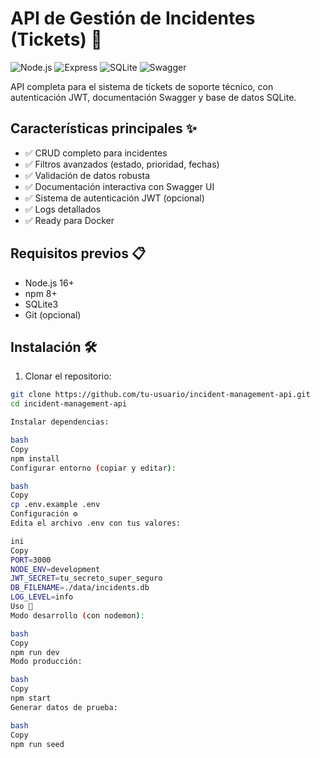 # API de Gestión de Incidentes (Tickets) 🚨

![Node.js](https://img.shields.io/badge/Node.js-16%2B-green)
![Express](https://img.shields.io/badge/Express-4.x-blue)
![SQLite](https://img.shields.io/badge/SQLite-3-lightgrey)
![Swagger](https://img.shields.io/badge/Swagger-3.0-yellow)

API completa para el sistema de tickets de soporte técnico, con autenticación JWT, documentación Swagger y base de datos SQLite.

## Características principales ✨

- ✅ CRUD completo para incidentes
- ✅ Filtros avanzados (estado, prioridad, fechas)
- ✅ Validación de datos robusta
- ✅ Documentación interactiva con Swagger UI
- ✅ Sistema de autenticación JWT (opcional)
- ✅ Logs detallados
- ✅ Ready para Docker

## Requisitos previos 📋

- Node.js 16+
- npm 8+
- SQLite3
- Git (opcional)

## Instalación 🛠️

1. Clonar el repositorio:
```bash
git clone https://github.com/tu-usuario/incident-management-api.git
cd incident-management-api

Instalar dependencias:

bash
Copy
npm install
Configurar entorno (copiar y editar):

bash
Copy
cp .env.example .env
Configuración ⚙️
Edita el archivo .env con tus valores:

ini
Copy
PORT=3000
NODE_ENV=development
JWT_SECRET=tu_secreto_super_seguro
DB_FILENAME=./data/incidents.db
LOG_LEVEL=info
Uso 🚀
Modo desarrollo (con nodemon):

bash
Copy
npm run dev
Modo producción:

bash
Copy
npm start
Generar datos de prueba:

bash
Copy
npm run seed
